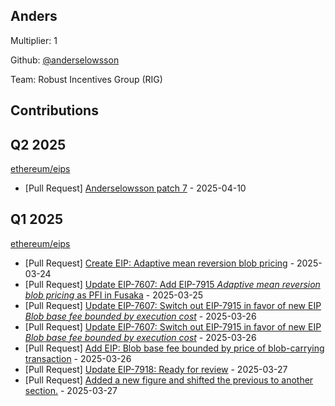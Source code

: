 
## Anders
Multiplier: 1

Github: [@anderselowsson](https://github.com/anderselowsson)

Team: Robust Incentives Group (RIG)

## Contributions

## Q2 2025


[ethereum/eips](https://github.com/ethereum/eips)
* [Pull Request] [Anderselowsson patch 7](https://github.com/ethereum/EIPs/pull/9620) - 2025-04-10
## Q1 2025

[ethereum/eips](https://github.com/ethereum/eips)
* [Pull Request] [Create EIP: Adaptive mean reversion blob pricing](https://github.com/ethereum/EIPs/pull/9518) - 2025-03-24
* [Pull Request] [Update EIP-7607: Add EIP-7915 *Adaptive mean reversion blob pricing* as PFI in Fusaka](https://github.com/ethereum/EIPs/pull/9532) - 2025-03-25
* [Pull Request] [Update EIP-7607: Switch out EIP-7915 in favor of new EIP *Blob base fee bounded by execution cost*](https://github.com/ethereum/EIPs/pull/9545) - 2025-03-26
* [Pull Request] [Update EIP-7607: Switch out EIP-7915 in favor of new EIP *Blob base fee bounded by execution cost*](https://github.com/ethereum/EIPs/pull/9544) - 2025-03-26
* [Pull Request] [Add EIP: Blob base fee bounded by price of blob-carrying transaction](https://github.com/ethereum/EIPs/pull/9543) - 2025-03-26
* [Pull Request] [Update EIP-7918: Ready for review](https://github.com/ethereum/EIPs/pull/9554) - 2025-03-27
* [Pull Request] [Added a new figure and shifted the previous to another section.](https://github.com/ethereum/EIPs/pull/9553) - 2025-03-27
